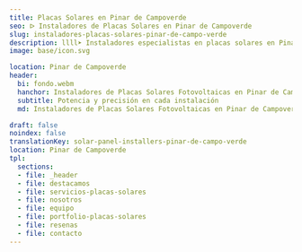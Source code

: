 ```yaml
---
title: Placas Solares en Pinar de Campoverde
seo: ᐅ Instaladores de Placas Solares en Pinar de Campoverde
slug: instaladores-placas-solares-pinar-de-campo-verde
description: llll➤ Instaladores especialistas en placas solares en Pinar de Campoverde. Soluciones sostenibles y eficientes. Mejores técnicas y precios competitivos ✅ ¡Contáctanos!
image: base/icon.svg

location: Pinar de Campoverde
header:
  bi: fondo.webm
  hanchor: Instaladores de Placas Solares Fotovoltaicas en Pinar de Campoverde
  subtitle: Potencia y precisión en cada instalación
  md: Instaladores de Placas Solares Fotovoltaicas en Pinar de Campoverde

draft: false
noindex: false
translationKey: solar-panel-installers-pinar-de-campo-verde
location: Pinar de Campoverde
tpl:
  sections:
  - file: _header
  - file: destacamos
  - file: servicios-placas-solares
  - file: nosotros
  - file: equipo
  - file: portfolio-placas-solares
  - file: resenas
  - file: contacto
---
```

